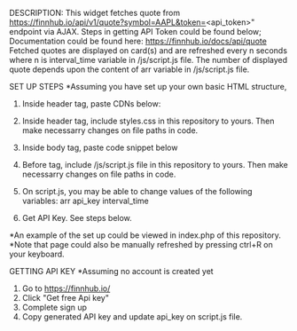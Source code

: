 DESCRIPTION:
This widget fetches quote from https://finnhub.io/api/v1/quote?symbol=AAPL&token=<api_token>" endpoint via AJAX.
Steps in getting API Token could be found below;
Documentation could be found here: https://finnhub.io/docs/api/quote
Fetched quotes are displayed on card(s) and are refreshed every n seconds where n is interval_time variable in /js/script.js file.
The number of displayed quote depends upon the content of arr variable in /js/script.js file.


SET UP STEPS
*Assuming you have set up your own basic HTML structure,
1. Inside header tag, paste CDNs below:

<!-- CDN for fontawesome icons -->
<link rel="stylesheet" href="https://cdnjs.cloudflare.com/ajax/libs/font-awesome/6.7.0/css/all.min.css" integrity="sha512-9xKTRVabjVeZmc+GUW8GgSmcREDunMM+Dt/GrzchfN8tkwHizc5RP4Ok/MXFFy5rIjJjzhndFScTceq5e6GvVQ==" crossorigin="anonymous" referrerpolicy="no-referrer" />

<!-- CDN for bootstrap styles -->
<link rel="stylesheet" href="https://cdn.jsdelivr.net/npm/bootstrap@5.3.3/dist/css/bootstrap.min.css" integrity="sha384-QWTKZyjpPEjISv5WaRU9OFeRpok6YctnYmDr5pNlyT2bRjXh0JMhjY6hW+ALEwIH" crossorigin="anonymous">

<!-- CDN for JQUERY -->
<script src="https://cdnjs.cloudflare.com/ajax/libs/jquery/3.7.1/jquery.min.js" integrity="sha512-v2CJ7UaYy4JwqLDIrZUI/4hqeoQieOmAZNXBeQyjo21dadnwR+8ZaIJVT8EE2iyI61OV8e6M8PP2/4hpQINQ/g==" crossorigin="anonymous" referrerpolicy="no-referrer"></script>

2. Inside header tag, include styles.css in this repository to yours. Then make necessarry changes on file paths in code.
<!-- Change file path if necessary -->
<link rel="stylesheet" href="./css/styles.css"/>

3. Inside body tag, paste code snippet below
<div class="content">
    <div class="container row">
    </div>
</div>

4. Before </body> tag, include /js/script.js file in this repository to yours. Then make necessarry changes on file paths in code.
<!-- Change file path if necessary -->
<script src="./js/script.js"></script>

5. On script.js, you may be able to change values of the following variables:
arr
api_key
interval_time

6. Get API Key. See steps below.

*An example of the set up could be viewed in index.php of this repository.
*Note that page could also be manually refreshed by pressing ctrl+R on your keyboard.


GETTING API KEY
*Assuming no account is created yet
1. Go to https://finnhub.io/
2. Click "Get free Api key"
3. Complete sign up 
4. Copy generated API key and update api_key on script.js file.
